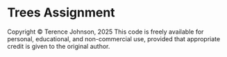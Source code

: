 # Trees Assignment

Copyright © Terence Johnson, 2025
This code is freely available for personal, educational, and non-commercial use, provided that appropriate credit is given to the original author.
